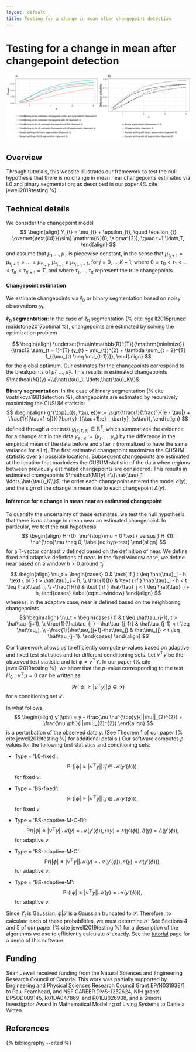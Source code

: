 ```yaml
---
layout: default
title: Testing for a change in mean after changepoint detection 
---
```


# Testing for a change in mean after changepoint detection 

<img src="figure/ex.png" alt="drawing" width="1100"/>



Overview
-----

Through tutorials, this website illustrates our framework to test the null hypothesis that there is no change in mean 
near changepoints estimated via L0 and binary segmentation; as described in our paper {% cite jewell2019testing %}.


Technical details
----

We consider the changepoint model
$$
\begin{align}
Y_{t} = \mu_{t} + \epsilon_{t}, \quad \epsilon_{t} \overset{\text{iid}}{\sim} \mathrm{N}(0, \sigma^{2}), \quad t=1,\ldots,T,
\end{align}
$$
and assume that $\mu_1,\ldots,\mu_T$ is  piecewise constant, in the sense that  $\mu_{\tau_j+1}=\mu_{\tau_j + 2 } = \ldots = \mu_{\tau_{j+1}}$, $\mu_{\tau_{j+1}} \neq \mu_{\tau_{j+1}+1}$, for $j=0,\ldots,K-1$, where $0 = \tau_{0} < \tau_{1} < \ldots < \tau_{K} < \tau_{K+1} = T$, and where $\tau_1,\ldots,\tau_K$ represent the true  changepoints.   


#### Changepoint estimation 
We estimate changepoints via $\ell_0$ or binary segmentation based on
noisy observations $y_t$. 

**$\ell_0$ segmentation**: In the case of $\ell_0$ segmentation {% cite rigaill2015pruned maidstone2017optimal %},
changepoints are estimated by solving the optimization problem

$$
\begin{align}
\underset{\mu\in\mathbb{R}^{T}}{\mathrm{minimize}}{\frac12 \sum_{t = 1}^{T} (y_{t} - \mu_{t})^{2} + \lambda \sum_{t = 
2}^{T} 1_{(\mu_{t} \neq \mu_{t-1})}},
\end{align}
$$
for the global optimum. Our estimates for the changepoints correspond to the
breakpoints of $\hat{\mu}_1, \ldots, \hat{\mu}_T$. This results in estimated changepoints $\mathcal{M}(y) 
=\\{\hat{\tau}_1, \ldots,\hat{\tau}_K\\}$.

**Binary segmentation**: In the case of binary segmentation {% cite vostrikova1981detection %}, changepoints are 
estimated by
 recursively
maximizing the CUSUM statistic: 
$$
\begin{align}
g^{\top}_{(s, \tau, e)}y := \sqrt{\frac{1}{\frac{1}{|e - \tau|} + \frac{1}{|\tau+1-s|}}}(\bar{y}_{(\tau+1):e} - \bar{y}_{s:\tau}),
\end{align}
$$
defined through a contrast $g_{(s, \tau, e)}\in\mathbb{R}^{T}$, which summarizes the evidence for a change at $\tau$ in 
the data $y_{s:e}:= (y_{s}, \ldots, y_{e})$ by the difference in the empirical mean of the data before and after 
$\tau$ (normalized to have the same variance for all $\tau$). The first estimated changepoint maximizes the
CUSUM statistic over all possible locations. Subsequent changepoints are
estimated at the location that maximizes the CUSUM statistic of the data when
regions between previously estimated changepoints are considered. This
results in estimated changepoints $\mathcal{M}(y) =\\{\hat{\tau}_1, \ldots,\hat{\tau}_K\\}$, the order each 
changepoint 
entered the model $\mathcal{O}(y)$, and
the sign of the change in mean due to each changepoint $\Delta(y)$. 

#### Inference for a change in mean near an estimated changepoint 

To quantify the uncertainty of these estimates, we test the null hypothesis that there is no change in mean 
near an estimated changepoint. In particular, we test the null hypothesis 
$$
\begin{align}
H_{0}: \nu^{\top}\mu = 0 \text { versus } H_{1}:  \nu^{\top}\mu \neq 0,
\label{eq:hyp-test}
\end{align}
$$
for a T-vector contrast $\nu$ defined based on the definition of near. We define fixed and adaptive defintions of 
*near*. In the fixed window case, we define near based on a window $h>0$ around $\hat{\tau}_j$
$$
\begin{align}
\nu_t = 
\begin{cases}
0 & \text{ if } t \leq \hat{\tau}_j - h \text { or } t > \hat{\tau}_j + h, \\
\frac{1}{h} & \text { if } \hat{\tau}_j - h < t \leq \hat{\tau}_j, \\
-\frac{1}{h} & \text { if }   \hat{\tau}_j < t \leq \hat{\tau}_j + h,
\end{cases}                                            
\label{eq:nu-window}
\end{align}
$$
whereas, in the adaptive case, near is defined based on the neighboring changepoints 
$$
\begin{align}
\nu_t = 
\begin{cases}
0 &  t \leq \hat\tau_{j-1}, t > \hat\tau_{j+1}, \\
\frac{1}{\hat\tau_{j } - \hat\tau_{j-1}} &  \hat\tau_{j-1} < t \leq \hat\tau_j, \\
-\frac{1}{\hat\tau_{j+1}-\hat\tau_j} & \hat\tau_{j} < t \leq \hat\tau_{j+1}.
\end{cases}
\end{align}
$$

Our framework allows us to efficiently compute $p$-values based on adaptive and
fixed test statistics and for different conditioning sets. Let $\nu^\top y$ be the observed test statistic and let 
$\phi = \nu^\top Y$. In our paper {% cite jewell2019testing %}, we show that the $p$-value corresponding
to the test $H_0: \nu^\top \mu = 0$ can be written as
$$
Pr(|\phi| \geq |\nu^\top y| | \phi \in \mathcal{S})
$$
for a conditioning set $\mathcal{S}$.

In what follows, 
$$
\begin{align}
y'(\phi) = y - \frac{\nu \nu^{\top}y}{||\nu||_{2}^{2}}  + \frac{\nu \phi}{||\nu||_{2}^{2}}
\end{align}
$$
is a perturbation of the
observed data $y$. (See Theorem 1 of our paper  {% cite jewell2019testing %} for additional
                    details.)
Our software computes $p$-values for the following test statistics and
conditioning sets:

* Type = 'L0-fixed': 
$$
\text{Pr}(|\phi| \geq |\nu^\top y| | \hat{\tau}_j \in \mathcal{M}(y'(\phi))),
$$
for fixed $\nu$.

* Type = 'BS-fixed': 
$$
\text{Pr}(|\phi| \geq |\nu^\top y| | \hat{\tau}_j \in \mathcal{M}(y'(\phi))),
$$
for fixed $\nu$.

* Type = 'BS-adaptive-M-O-D':
$$
\text{Pr}(|\phi| \geq |\nu^\top y| | \mathcal{M}(y) = \mathcal{M}(y'(\phi)), \mathcal{O}(y) = \mathcal{O}(y'(\phi)), 
\Delta(y) =
 \Delta(y'
(\phi)),
$$
for adaptive $\nu$.

* Type = 'BS-adaptive-M-O':
$$
\text{Pr}(|\phi| \geq |\nu^\top y| | \mathcal{M}(y) = \mathcal{M}(y'(\phi)), \mathcal{O}(y) = \mathcal{O}(y'(\phi))),
$$
for adaptive $\nu$. 

* Type = 'BS-adaptive-M':
$$
\text{Pr}(|\phi| \geq |\nu^\top y| | \mathcal{M}(y) = \mathcal{M}(y'(\phi))), 
$$
for adaptive $\nu$.

Since $Y_t$ is Gaussian, $\phi | \mathcal{S}$ is a Gaussian truncated to $\mathcal{S}$.
Therefore, to calculate each of these probabilities, we must determine
$\mathcal{S}$. See Sections 4 and 5 of our paper {% cite jewell2019testing %} for a description of the 
algorithms we use
 to efficiently 
calculate $\mathcal{S}$ exactly. See the [tutorial](tutorial.html) page for a demo of this software. 

Funding
----

Sean Jewell received funding from the Natural Sciences and Engineering Research Council of Canada. This work was partially supported by Engineering and Physical Sciences Research Council Grant EP/N031938/1 to Paul Fearnhead, and NSF CAREER DMS-1252624, NIH grants DP5OD009145, R01DA047869, and R01EB026908, and a Simons Investigator Award in Mathematical Modeling of Living Systems to Daniela Witten.



References 
----

{% bibliography --cited %}

